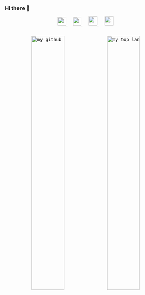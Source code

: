 ### Hi there 👋

<p align="center">
  <a href="https://www.youtube.com/channel/UCISg96UTdJCzrF7ifmr6Esw">
    <img src="https://img.icons8.com/ios-filled/256/808080/youtube.svg" width="26px"/>
  </a>
  &emsp;
  <a href="https://linkedin.com/in/kentavv">
    <img src="https://img.icons8.com/ios-filled/256/808080/linkedin.svg" width="26px"/>
  </a>
  &emsp;
  <a href="https://confluencerd.com">
    <img src="https://img.icons8.com/material/256/808080/globe--v1.png" width="28px"/>
  </a>
  &emsp;
    <a href= "https://instagram.com/kent.vandervelden">
    <img src="https://img.icons8.com/ios-glyphs/256/808080/instagram-new.svg" width="28px"/>
  </a>
</p>

<pre align="center">
<!--
<img src="https://github-readme-stats.vercel.app/api?username=kentavv&count_private=true&show_icons=true&theme=dracula" alt="my github stats" width="55%" />
<img src="https://github-readme-stats.vercel.app/api/top-langs/?username=kentavv&layout=compact&theme=dracula" alt="my top langs" width="55%"/>
-->
<img src="https://github-readme-stats.vercel.app/api?username=kentavv&count_private=true&show_icons=true" alt="my github stats" width="45%" /> <img src="https://github-readme-stats.vercel.app/api/top-langs/?username=kentavv&layout=compact" alt="my top langs" width="45%"/>
</pre>






<!--
**kentavv/kentavv** is a ✨ _special_ ✨ repository because its `README.md` (this file) appears on your GitHub profile.

Here are some ideas to get you started:

- 🔭 I’m currently working on ...
- 🌱 I’m currently learning ...
- 👯 I’m looking to collaborate on ...
- 🤔 I’m looking for help with ...
- 💬 Ask me about ...
- 📫 How to reach me: ...
- 😄 Pronouns: ...
- ⚡ Fun fact: ...
-->
